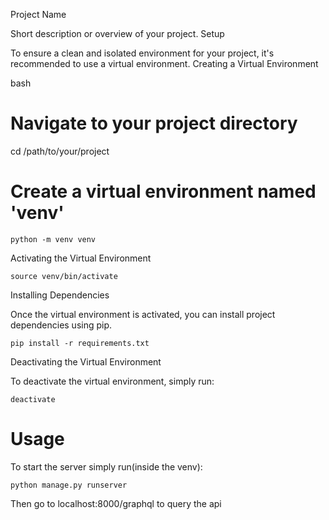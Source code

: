 Project Name

Short description or overview of your project.
Setup

To ensure a clean and isolated environment for your project, it's recommended to use a virtual environment.
Creating a Virtual Environment

bash

# Navigate to your project directory
cd /path/to/your/project

# Create a virtual environment named 'venv'
`python -m venv venv`

Activating the Virtual Environment

`source venv/bin/activate`

Installing Dependencies

Once the virtual environment is activated, you can install project dependencies using pip.

`pip install -r requirements.txt`

Deactivating the Virtual Environment

To deactivate the virtual environment, simply run:

`deactivate`

# Usage
To start the server simply run(inside the venv):

`python manage.py runserver`

Then go to localhost:8000/graphql to query the api